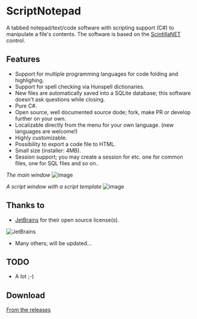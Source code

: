 # ScriptNotepad
A tabbed notepad/text/code software with scripting support (C#) to manipulate a file's contents. The software is based on the [ScintillaNET](https://github.com/jacobslusser/ScintillaNET) control.

## Features
* Support for multiple programming languages for code folding and highlighing.
* Support for spell checking via Hunspell dictionaries.
* New files are automatically saved into a SQLite database; this software doesn't ask questions while closing.
* Pure C#.
* Open source, well documented source dode; fork, make PR or develop further on your own. 
* Localizable directly from the menu for your own language. (new languages are welcome!)
* Highly customizable.
* Possibility to export a code file to HTML.
* Small size (installer: 4MB).
* Session support; you may create a session for etc. one for common files, one for SQL files and so on..

_The main window_
![image](https://user-images.githubusercontent.com/40712699/59549758-fcacd000-8f6a-11e9-9cd7-d55514d91936.png)

_A script window with a script template_
![image](https://user-images.githubusercontent.com/40712699/59549877-ae98cc00-8f6c-11e9-93ec-bc7eb442a821.png)

## Thanks to
* [JetBrains](http://www.jetbrains.com) for their open source license(s).

![JetBrains](http://www.vpksoft.net/site/External/JetBrains/jetbrains.svg)
* Many others; will be updated...

## TODO
* A lot ;-)

## Download
[From the releases](https://github.com/VPKSoft/ScriptNotepad/releases)
